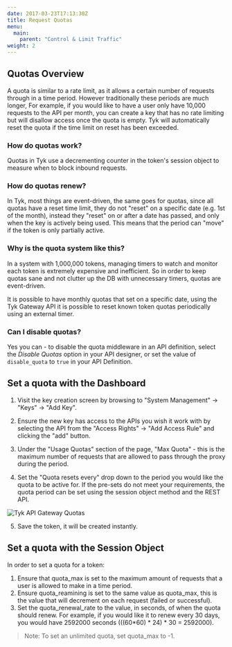 ```yaml
---
date: 2017-03-23T17:13:30Z
title: Request Quotas
menu:
  main:
    parent: "Control & Limit Traffic"
weight: 2 
---
```


## <a name="quotas-overview"></a> Quotas Overview

A quota is similar to a rate limit, as it allows a certain number of requests through in a time period. However traditionally these periods are much longer, For example, if you would like to have a user only have 10,000 requests to the API per month, you can create a key that has no rate limiting but will disallow access once the quota is empty. Tyk will automatically reset the quota if the time limit on reset has been exceeded.

### How do quotas work?

Quotas in Tyk use a decrementing counter in the token's session object to measure when to block inbound requests.

### How do quotas renew?

In Tyk, most things are event-driven, the same goes for quotas, since all quotas have a reset time limit, they do not "reset" on a specific date (e.g. 1st of the month), instead they "reset" on or after a date has passed, and only when the key is actively being used. This means that the period can "move" if the token is only partially active.

### Why is the quota system like this?

In a system with 1,000,000 tokens, managing timers to watch and monitor each token is extremely expensive and inefficient. So in order to keep quotas sane and not clutter up the DB with unnecessary timers, quotas are event-driven.

It is possible to have monthly quotas that set on a specific date, using the Tyk Gateway API it is possible to reset known token quotas periodically using an external timer.

### Can I disable quotas?

Yes you can - to disable the quota middleware in an API definition, select the *Disable Quotas* option in your API designer, or set the value of `disable_quota` to `true` in your API Definition.

## <a name="with-dashboard"></a> Set a quota with the Dashboard

1.  Visit the key creation screen by browsing to "System Management" -> "Keys" -> "Add Key".

2.  Ensure the new key has access to the APIs you wish it work with by selecting the API from the "Access Rights" -> "Add Access Rule" and clicking the "add" button.

3.  Under the "Usage Quotas" section of the page, "Max Quota" - this is the maximum number of requests that are allowed to pass through the proxy during the period.

4.  Set the "Quota resets every" drop down to the period you would like the quota to be active for. If the pre-sets do not meet your requirements, the quota period can be set using the session object method and the REST API.
    
![Tyk API Gateway Quotas][1]

5.  Save the token, it will be created instantly.

## <a name="with-session-object"></a> Set a quota with the Session Object

In order to set a quota for a token:

1. Ensure that quota_max is set to the maximum amount of requests that a user is allowed to make in a time period.
2. Ensure quota_reamining is set to the same value as quota_max, this is the value that will decrement on each request (failed or successful).
3. Set the quota_renewal_rate to the value, in seconds, of when the quota should renew. For example, if you would like it to renew every 30 days, you would have 2592000 seconds (((60*60) * 24) * 30 = 2592000).

> Note: To set an unlimited quota, set quota_max to -1.

[1]: /docs/img/dashboard/system-management/usageQuotas.png


